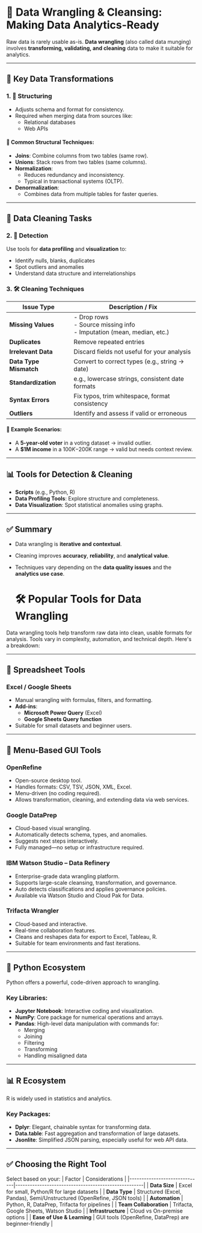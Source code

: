 # 🧹 Data Wrangling & Cleansing: Making Data Analytics-Ready

Raw data is rarely usable as-is. **Data wrangling** (also called data munging) involves **transforming, validating, and cleaning** data to make it suitable for analytics.

---

## 🔄 Key Data Transformations

### 1. 🧱 **Structuring**
- Adjusts schema and format for consistency.
- Required when merging data from sources like:
  - Relational databases
  - Web APIs

#### 🔗 Common Structural Techniques:
- **Joins**: Combine columns from two tables (same row).
- **Unions**: Stack rows from two tables (same columns).
- **Normalization**: 
  - Reduces redundancy and inconsistency.
  - Typical in transactional systems (OLTP).
- **Denormalization**:
  - Combines data from multiple tables for faster queries.

---

## 🧽 Data Cleaning Tasks

### 2. 🔎 **Detection**
Use tools for **data profiling** and **visualization** to:
- Identify nulls, blanks, duplicates
- Spot outliers and anomalies
- Understand data structure and interrelationships

### 3. 🛠️ **Cleaning Techniques**
| Issue Type        | Description / Fix                                |
|-------------------|--------------------------------------------------|
| **Missing Values** | - Drop rows<br>- Source missing info<br>- Imputation (mean, median, etc.) |
| **Duplicates**     | Remove repeated entries                         |
| **Irrelevant Data**| Discard fields not useful for your analysis     |
| **Data Type Mismatch** | Convert to correct types (e.g., string → date) |
| **Standardization**| e.g., lowercase strings, consistent date formats |
| **Syntax Errors**  | Fix typos, trim whitespace, format consistency   |
| **Outliers**       | Identify and assess if valid or erroneous       |

#### 🧠 Example Scenarios:
- A **5-year-old voter** in a voting dataset → invalid outlier.
- A **$1M income** in a $100K-$200K range → valid but needs context review.

---

## 📊 Tools for Detection & Cleaning
- **Scripts** (e.g., Python, R)
- **Data Profiling Tools**: Explore structure and completeness.
- **Data Visualization**: Spot statistical anomalies using graphs.

---

## ✅ Summary
- Data wrangling is **iterative and contextual**.
- Cleaning improves **accuracy**, **reliability**, and **analytical value**.
- Techniques vary depending on the **data quality issues** and the **analytics use case**.

  # 🛠️ Popular Tools for Data Wrangling

Data wrangling tools help transform raw data into clean, usable formats for analysis. Tools vary in complexity, automation, and technical depth. Here's a breakdown:

---

## 🧾 Spreadsheet Tools

### **Excel / Google Sheets**
- Manual wrangling with formulas, filters, and formatting.
- **Add-ins**:
  - **Microsoft Power Query** (Excel)
  - **Google Sheets Query function**
- Suitable for small datasets and beginner users.

---

## 🔧 Menu-Based GUI Tools

### **OpenRefine**
- Open-source desktop tool.
- Handles formats: CSV, TSV, JSON, XML, Excel.
- Menu-driven (no coding required).
- Allows transformation, cleaning, and extending data via web services.

### **Google DataPrep**
- Cloud-based visual wrangling.
- Automatically detects schema, types, and anomalies.
- Suggests next steps interactively.
- Fully managed—no setup or infrastructure required.

### **IBM Watson Studio – Data Refinery**
- Enterprise-grade data wrangling platform.
- Supports large-scale cleansing, transformation, and governance.
- Auto detects classifications and applies governance policies.
- Available via Watson Studio and Cloud Pak for Data.

### **Trifacta Wrangler**
- Cloud-based and interactive.
- Real-time collaboration features.
- Cleans and reshapes data for export to Excel, Tableau, R.
- Suitable for team environments and fast iterations.

---

## 🐍 Python Ecosystem

Python offers a powerful, code-driven approach to wrangling.

### Key Libraries:
- **Jupyter Notebook**: Interactive coding and visualization.
- **NumPy**: Core package for numerical operations and arrays.
- **Pandas**: High-level data manipulation with commands for:
  - Merging
  - Joining
  - Filtering
  - Transforming
  - Handling misaligned data

---

## 📊 R Ecosystem

R is widely used in statistics and analytics.

### Key Packages:
- **Dplyr**: Elegant, chainable syntax for transforming data.
- **Data.table**: Fast aggregation and transformation of large datasets.
- **Jsonlite**: Simplified JSON parsing, especially useful for web API data.

---

## ✅ Choosing the Right Tool

Select based on your:
| Factor                        | Considerations                                      |
|------------------------------|-----------------------------------------------------|
| **Data Size**                | Excel for small, Python/R for large datasets        |
| **Data Type**                | Structured (Excel, Pandas), Semi/Unstructured (OpenRefine, JSON tools) |
| **Automation**              | Python, R, DataPrep, Trifacta for pipelines         |
| **Team Collaboration**       | Trifacta, Google Sheets, Watson Studio              |
| **Infrastructure**           | Cloud vs On-premise options                         |
| **Ease of Use & Learning**   | GUI tools (OpenRefine, DataPrep) are beginner-friendly |

